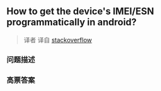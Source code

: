 ## How to get the device's IMEI/ESN programmatically in android?

> 译者 译自 [stackoverflow](http://stackoverflow.com/questions/1972381/how-to-get-the-devices-imei-esn-programmatically-in-android) 

### 问题描述 

### 高票答案 

